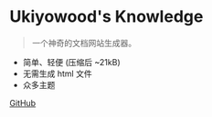 <!-- ![logo](_media/icon.svg) -->

# Ukiyowood's Knowledge

> 一个神奇的文档网站生成器。

- 简单、轻便 (压缩后 ~21kB)
- 无需生成 html 文件
- 众多主题

[GitHub](https://github.com/ukiyowood/)
<!-- [Get Started](#docsify) -->